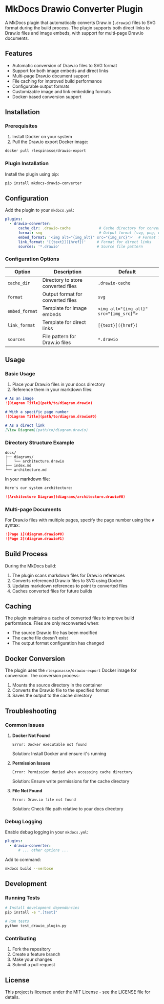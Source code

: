 # MkDocs Drawio Converter Plugin

A MkDocs plugin that automatically converts Draw.io (`.drawio`) files to SVG format during the build process. The plugin supports both direct links to Draw.io files and image embeds, with support for multi-page Draw.io documents.

## Features

- Automatic conversion of Draw.io files to SVG format
- Support for both image embeds and direct links
- Multi-page Draw.io document support
- File caching for improved build performance
- Configurable output formats
- Customizable image and link embedding formats
- Docker-based conversion support

## Installation

### Prerequisites

1. Install Docker on your system
2. Pull the Draw.io export Docker image:
```bash
docker pull rlespinasse/drawio-export
```

### Plugin Installation

Install the plugin using pip:

```bash
pip install mkdocs-drawio-converter
```

## Configuration

Add the plugin to your `mkdocs.yml`:

```yaml
plugins:
  - drawio-converter:
      cache_dir: .drawio-cache             # Cache directory for converted files
      format: svg                          # Output format (svg, png, etc.)
      embed_format: '<img alt="{img_alt}" src="{img_src}">'  # Format for embedding images
      link_format: '[{text}]({href})'     # Format for direct links
      sources: '*.drawio'                 # Source file pattern
```

### Configuration Options

| Option | Description | Default |
|--------|-------------|----------|
| `cache_dir` | Directory to store converted files | `.drawio-cache` |
| `format` | Output format for converted files | `svg` |
| `embed_format` | Template for image embeds | `<img alt="{img_alt}" src="{img_src}">` |
| `link_format` | Template for direct links | `[{text}]({href})` |
| `sources` | File pattern for Draw.io files | `*.drawio` |

## Usage

### Basic Usage

1. Place your Draw.io files in your docs directory
2. Reference them in your markdown files:

```markdown
# As an image
![Diagram Title](path/to/diagram.drawio)

# With a specific page number
![Diagram Title](path/to/diagram.drawio#0)

# As a direct link
[View Diagram](path/to/diagram.drawio)
```

### Directory Structure Example

```
docs/
├── diagrams/
│   └── architecture.drawio
├── index.md
└── architecture.md
```

In your markdown file:
```markdown
Here's our system architecture:

![Architecture Diagram](diagrams/architecture.drawio#0)
```

### Multi-page Documents

For Draw.io files with multiple pages, specify the page number using the `#` syntax:

```markdown
![Page 1](diagram.drawio#0)
![Page 2](diagram.drawio#1)
```

## Build Process

During the MkDocs build:

1. The plugin scans markdown files for Draw.io references
2. Converts referenced Draw.io files to SVG using Docker
3. Updates markdown references to point to converted files
4. Caches converted files for future builds

## Caching

The plugin maintains a cache of converted files to improve build performance. Files are only reconverted when:
- The source Draw.io file has been modified
- The cache file doesn't exist
- The output format configuration has changed

## Docker Conversion

The plugin uses the `rlespinasse/drawio-export` Docker image for conversion. The conversion process:
1. Mounts the source directory in the container
2. Converts the Draw.io file to the specified format
3. Saves the output to the cache directory

## Troubleshooting

### Common Issues

1. **Docker Not Found**
   ```
   Error: Docker executable not found
   ```
   Solution: Install Docker and ensure it's running

2. **Permission Issues**
   ```
   Error: Permission denied when accessing cache directory
   ```
   Solution: Ensure write permissions for the cache directory

3. **File Not Found**
   ```
   Error: Draw.io file not found
   ```
   Solution: Check file path relative to your docs directory

### Debug Logging

Enable debug logging in your `mkdocs.yml`:

```yaml
plugins:
  - drawio-converter:
      # ... other options ...
```

Add to command:
```bash
mkdocs build --verbose
```

## Development

### Running Tests

```bash
# Install development dependencies
pip install -e ".[test]"

# Run tests
python test_drawio_plugin.py
```

### Contributing

1. Fork the repository
2. Create a feature branch
3. Make your changes
4. Submit a pull request

## License

This project is licensed under the MIT License - see the LICENSE file for details.